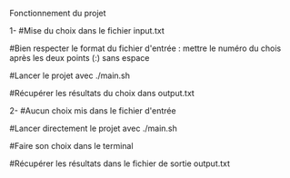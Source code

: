 Fonctionnement du projet 

1-
#Mise du choix dans le fichier input.txt

#Bien respecter le format du fichier d'entrée : mettre le numéro du chois après les deux points (:) sans espace

#Lancer le projet avec ./main.sh

#Récupérer les résultats du choix dans output.txt

2-
#Aucun choix mis dans le fichier d'entrée

#Lancer directement le projet avec ./main.sh

#Faire son choix dans le terminal

#Récupérer les résultats dans le fichier de sortie output.txt

